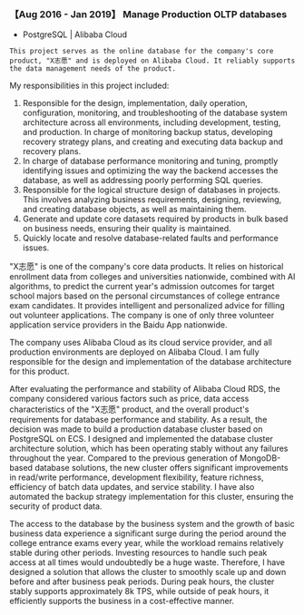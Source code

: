 ###  【Aug 2016 - Jan 2019】  Manage Production OLTP databases

+ PostgreSQL | Alibaba Cloud

```
This project serves as the online database for the company's core product, "X志愿" and is deployed on Alibaba Cloud. It reliably supports the data management needs of the product.
``` 

My responsibilities in this project included:

1. Responsible for the design, implementation, daily operation, configuration, monitoring, and troubleshooting of the database system architecture across all environments, including development, testing, and production. In charge of monitoring backup status, developing recovery strategy plans, and creating and executing data backup and recovery plans.
2. In charge of database performance monitoring and tuning, promptly identifying issues and optimizing the way the backend accesses the database, as well as addressing poorly performing SQL queries.
3. Responsible for the logical structure design of databases in projects. This involves analyzing business requirements, designing, reviewing, and creating database objects, as well as maintaining them.
4. Generate and update core datasets required by products in bulk based on business needs, ensuring their quality is maintained.
5. Quickly locate and resolve database-related faults and performance issues.


"X志愿" is one of the company's core data products. It relies on historical enrollment data from colleges and universities nationwide, combined with AI algorithms, to predict the current year's admission outcomes for target school majors based on the personal circumstances of college entrance exam candidates. It provides intelligent and personalized advice for filling out volunteer applications. The company is one of only three volunteer application service providers in the Baidu App nationwide.

The company uses Alibaba Cloud as its cloud service provider, and all production environments are deployed on Alibaba Cloud. I am fully responsible for the design and implementation of the database architecture for this product.

After evaluating the performance and stability of Alibaba Cloud RDS, the company considered various factors such as price, data access characteristics of the "X志愿" product, and the overall product's requirements for database performance and stability. As a result, the decision was made to build a production database cluster based on PostgreSQL on ECS. I designed and implemented the database cluster architecture solution, which has been operating stably without any failures throughout the year. Compared to the previous generation of MongoDB-based database solutions, the new cluster offers significant improvements in read/write performance, development flexibility, feature richness, efficiency of batch data updates, and service stability. I have also automated the backup strategy implementation for this cluster, ensuring the security of product data.

The access to the database by the business system and the growth of basic business data experience a significant surge during the period around the college entrance exams every year, while the workload remains relatively stable during other periods. Investing resources to handle such peak access at all times would undoubtedly be a huge waste. Therefore, I have designed a solution that allows the cluster to smoothly scale up and down before and after business peak periods. During peak hours, the cluster stably supports approximately 8k TPS, while outside of peak hours, it efficiently supports the business in a cost-effective manner.

